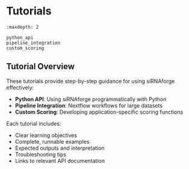 Tutorials
=========

```{toctree}
:maxdepth: 2

python_api
pipeline_integration
custom_scoring
```

Tutorial Overview
-----------------

These tutorials provide step-by-step guidance for using siRNAforge effectively:

- **Python API**: Using siRNAforge programmatically with Python
- **Pipeline Integration**: Nextflow workflows for large datasets
- **Custom Scoring**: Developing application-specific scoring functions

Each tutorial includes:
- Clear learning objectives
- Complete, runnable examples
- Expected outputs and interpretation
- Troubleshooting tips
- Links to relevant API documentation
